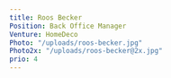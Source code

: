```yaml
---
title: Roos Becker
Position: Back Office Manager
Venture: HomeDeco
Photo: "/uploads/roos-becker.jpg"
Photo2x: "/uploads/roos-becker@2x.jpg"
prio: 4
---
```

